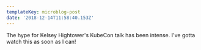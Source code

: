 ```yaml
---
templateKey: microblog-post
date: '2018-12-14T11:58:40.153Z'
---
```


The hype for Kelsey Hightower's KubeCon talk has been intense. I've gotta watch this as soon as I can!

